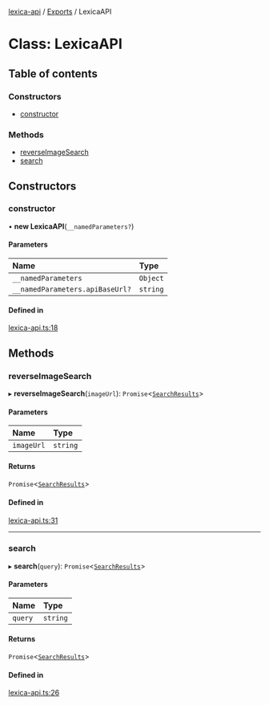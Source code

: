 [lexica-api](../readme.md) / [Exports](../modules.md) / LexicaAPI

# Class: LexicaAPI

## Table of contents

### Constructors

- [constructor](LexicaAPI.md#constructor)

### Methods

- [reverseImageSearch](LexicaAPI.md#reverseimagesearch)
- [search](LexicaAPI.md#search)

## Constructors

### constructor

• **new LexicaAPI**(`__namedParameters?`)

#### Parameters

| Name | Type |
| :------ | :------ |
| `__namedParameters` | `Object` |
| `__namedParameters.apiBaseUrl?` | `string` |

#### Defined in

[lexica-api.ts:18](https://github.com/transitive-bullshit/lexica-api/blob/0e2a2f8/src/lexica-api.ts#L18)

## Methods

### reverseImageSearch

▸ **reverseImageSearch**(`imageUrl`): `Promise`<[`SearchResults`](../interfaces/SearchResults.md)\>

#### Parameters

| Name | Type |
| :------ | :------ |
| `imageUrl` | `string` |

#### Returns

`Promise`<[`SearchResults`](../interfaces/SearchResults.md)\>

#### Defined in

[lexica-api.ts:31](https://github.com/transitive-bullshit/lexica-api/blob/0e2a2f8/src/lexica-api.ts#L31)

___

### search

▸ **search**(`query`): `Promise`<[`SearchResults`](../interfaces/SearchResults.md)\>

#### Parameters

| Name | Type |
| :------ | :------ |
| `query` | `string` |

#### Returns

`Promise`<[`SearchResults`](../interfaces/SearchResults.md)\>

#### Defined in

[lexica-api.ts:26](https://github.com/transitive-bullshit/lexica-api/blob/0e2a2f8/src/lexica-api.ts#L26)
